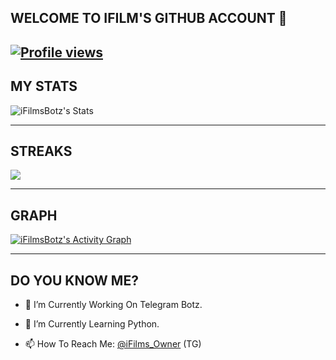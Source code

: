 ## WELCOME TO IFILM'S GITHUB ACCOUNT 👋

[![Profile views](https://komarev.com/ghpvc/?username=ifilmsbotz&label=Profile%20views)](https://github.com/ifilmsbotz)
---

## MY STATS

![iFilmsBotz's Stats](https://github-readme-stats.vercel.app/api?username=ifilmsbotz&show_icons=true&count_private=false&theme=dark)

---

## STREAKS
<p>
  <a href="https://github.com/ifilmsbotz">
    <img src="https://github-readme-streak-stats.herokuapp.com/?user=ifilmsbotz#version3"/>
  </a>
</p>

---

## GRAPH
<a href="https://github.com/ifilmsbotz"><img alt="iFilmsBotz's Activity Graph" src="https://activity-graph.herokuapp.com/graph?username=ifilmsbotz&bg_color=1F222E&color=F8D866&line=F85D7F&point=FFFFFF&hide_border=falsetheme=light" /></a>

---

## DO YOU KNOW ME?

- 🔭 I’m Currently Working On Telegram Botz.

- 🌱 I’m Currently Learning Python.

- 📫 How To Reach Me: [@iFilms_Owner](https://telegram.dog/iFilms_Owner) (TG)
